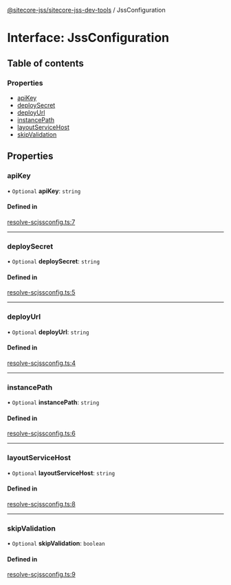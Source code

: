 [@sitecore-jss/sitecore-jss-dev-tools](../README.md) / JssConfiguration

# Interface: JssConfiguration

## Table of contents

### Properties

- [apiKey](JssConfiguration.md#apikey)
- [deploySecret](JssConfiguration.md#deploysecret)
- [deployUrl](JssConfiguration.md#deployurl)
- [instancePath](JssConfiguration.md#instancepath)
- [layoutServiceHost](JssConfiguration.md#layoutservicehost)
- [skipValidation](JssConfiguration.md#skipvalidation)

## Properties

### apiKey

• `Optional` **apiKey**: `string`

#### Defined in

[resolve-scjssconfig.ts:7](https://github.com/Sitecore/jss/blob/876dae504/packages/sitecore-jss-dev-tools/src/resolve-scjssconfig.ts#L7)

---

### deploySecret

• `Optional` **deploySecret**: `string`

#### Defined in

[resolve-scjssconfig.ts:5](https://github.com/Sitecore/jss/blob/876dae504/packages/sitecore-jss-dev-tools/src/resolve-scjssconfig.ts#L5)

---

### deployUrl

• `Optional` **deployUrl**: `string`

#### Defined in

[resolve-scjssconfig.ts:4](https://github.com/Sitecore/jss/blob/876dae504/packages/sitecore-jss-dev-tools/src/resolve-scjssconfig.ts#L4)

---

### instancePath

• `Optional` **instancePath**: `string`

#### Defined in

[resolve-scjssconfig.ts:6](https://github.com/Sitecore/jss/blob/876dae504/packages/sitecore-jss-dev-tools/src/resolve-scjssconfig.ts#L6)

---

### layoutServiceHost

• `Optional` **layoutServiceHost**: `string`

#### Defined in

[resolve-scjssconfig.ts:8](https://github.com/Sitecore/jss/blob/876dae504/packages/sitecore-jss-dev-tools/src/resolve-scjssconfig.ts#L8)

---

### skipValidation

• `Optional` **skipValidation**: `boolean`

#### Defined in

[resolve-scjssconfig.ts:9](https://github.com/Sitecore/jss/blob/876dae504/packages/sitecore-jss-dev-tools/src/resolve-scjssconfig.ts#L9)
